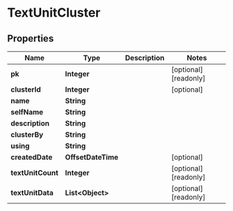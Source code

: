

# TextUnitCluster


## Properties

| Name | Type | Description | Notes |
|------------ | ------------- | ------------- | -------------|
|**pk** | **Integer** |  |  [optional] [readonly] |
|**clusterId** | **Integer** |  |  [optional] |
|**name** | **String** |  |  |
|**selfName** | **String** |  |  |
|**description** | **String** |  |  |
|**clusterBy** | **String** |  |  |
|**using** | **String** |  |  |
|**createdDate** | **OffsetDateTime** |  |  [optional] |
|**textUnitCount** | **Integer** |  |  [optional] [readonly] |
|**textUnitData** | **List&lt;Object&gt;** |  |  [optional] [readonly] |



